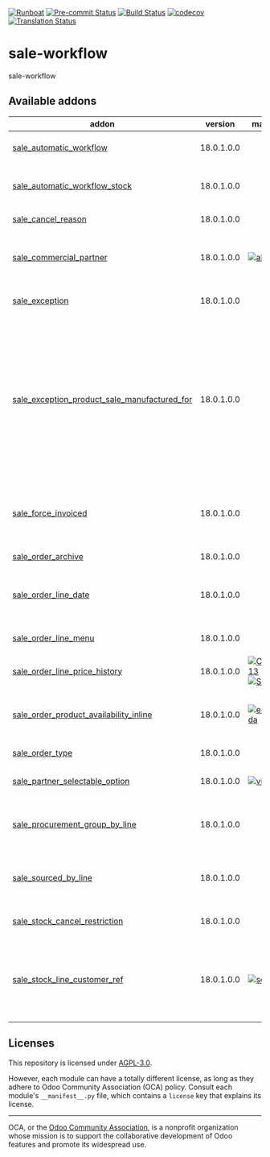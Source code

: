 
[![Runboat](https://img.shields.io/badge/runboat-Try%20me-875A7B.png)](https://runboat.odoo-community.org/builds?repo=OCA/sale-workflow&target_branch=18.0)
[![Pre-commit Status](https://github.com/OCA/sale-workflow/actions/workflows/pre-commit.yml/badge.svg?branch=18.0)](https://github.com/OCA/sale-workflow/actions/workflows/pre-commit.yml?query=branch%3A18.0)
[![Build Status](https://github.com/OCA/sale-workflow/actions/workflows/test.yml/badge.svg?branch=18.0)](https://github.com/OCA/sale-workflow/actions/workflows/test.yml?query=branch%3A18.0)
[![codecov](https://codecov.io/gh/OCA/sale-workflow/branch/18.0/graph/badge.svg)](https://codecov.io/gh/OCA/sale-workflow)
[![Translation Status](https://translation.odoo-community.org/widgets/sale-workflow-18-0/-/svg-badge.svg)](https://translation.odoo-community.org/engage/sale-workflow-18-0/?utm_source=widget)

<!-- /!\ do not modify above this line -->

# sale-workflow

sale-workflow

<!-- /!\ do not modify below this line -->

<!-- prettier-ignore-start -->

[//]: # (addons)

Available addons
----------------
addon | version | maintainers | summary
--- | --- | --- | ---
[sale_automatic_workflow](sale_automatic_workflow/) | 18.0.1.0.0 |  | Sale Automatic Workflow
[sale_automatic_workflow_stock](sale_automatic_workflow_stock/) | 18.0.1.0.0 |  | Sale Automatic Workflow Stock
[sale_cancel_reason](sale_cancel_reason/) | 18.0.1.0.0 |  | Sale Cancel Reason
[sale_commercial_partner](sale_commercial_partner/) | 18.0.1.0.0 | [![alexis-via](https://github.com/alexis-via.png?size=30px)](https://github.com/alexis-via) | Add stored related field 'Commercial Entity' on sale orders
[sale_exception](sale_exception/) | 18.0.1.0.0 |  | Custom exceptions on sale order
[sale_exception_product_sale_manufactured_for](sale_exception_product_sale_manufactured_for/) | 18.0.1.0.0 |  | The partner set in the sales order can order only if he/she has a commercial entity that is listed as one of the partners for which the products can be manufactured for.
[sale_force_invoiced](sale_force_invoiced/) | 18.0.1.0.0 |  | Allows to force the invoice status of the sales order to Invoiced
[sale_order_archive](sale_order_archive/) | 18.0.1.0.0 |  | Archive Sale Orders
[sale_order_line_date](sale_order_line_date/) | 18.0.1.0.0 |  | Adds a commitment date to each sale order line.
[sale_order_line_menu](sale_order_line_menu/) | 18.0.1.0.0 |  | Adds a Sale Order Lines Menu
[sale_order_line_price_history](sale_order_line_price_history/) | 18.0.1.0.0 | [![CarlosRoca13](https://github.com/CarlosRoca13.png?size=30px)](https://github.com/CarlosRoca13) [![Shide](https://github.com/Shide.png?size=30px)](https://github.com/Shide) | Sale order line price history
[sale_order_product_availability_inline](sale_order_product_availability_inline/) | 18.0.1.0.0 | [![ernestotejeda](https://github.com/ernestotejeda.png?size=30px)](https://github.com/ernestotejeda) | Show product availability in sales order line product drop-down.
[sale_order_type](sale_order_type/) | 18.0.1.0.0 |  | Sale Order Type
[sale_partner_selectable_option](sale_partner_selectable_option/) | 18.0.1.0.0 | [![victoralmau](https://github.com/victoralmau.png?size=30px)](https://github.com/victoralmau) | Sale Partner Selectable Option
[sale_procurement_group_by_line](sale_procurement_group_by_line/) | 18.0.1.0.0 |  | Base module for multiple procurement group by Sale order
[sale_sourced_by_line](sale_sourced_by_line/) | 18.0.1.0.0 |  | Multiple warehouse source locations for Sale order
[sale_stock_cancel_restriction](sale_stock_cancel_restriction/) | 18.0.1.0.0 |  | Sale Stock Cancel Restriction
[sale_stock_line_customer_ref](sale_stock_line_customer_ref/) | 18.0.1.0.0 | [![sebalix](https://github.com/sebalix.png?size=30px)](https://github.com/sebalix) | Allow you to add a customer reference on order lines propagaged to move operations.

[//]: # (end addons)

<!-- prettier-ignore-end -->

## Licenses

This repository is licensed under [AGPL-3.0](LICENSE).

However, each module can have a totally different license, as long as they adhere to Odoo Community Association (OCA)
policy. Consult each module's `__manifest__.py` file, which contains a `license` key
that explains its license.

----
OCA, or the [Odoo Community Association](http://odoo-community.org/), is a nonprofit
organization whose mission is to support the collaborative development of Odoo features
and promote its widespread use.
